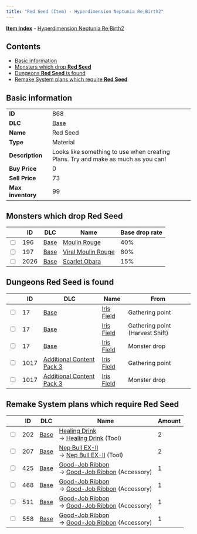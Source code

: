```yaml
---
title: "Red Seed (Item) - Hyperdimension Neptunia Re;Birth2"
---
```


[**Item Index**](/neptunia/rb2/item/index.html) - [Hyperdimension Neptunia Re;Birth2](/neptunia/rb2)

## Contents

- [Basic information](#basic-information)
- [Monsters which drop **Red Seed**](#monsters-which-drop-red-seed)
- [Dungeons **Red Seed** is found](#dungeons-red-seed-is-found)
- [Remake System plans which require **Red Seed**](#remake-system-plans-which-require-red-seed)

## Basic information

|   |   |
| -- | -- |
| **ID** | 868 |
| **DLC** | [Base](/neptunia/rb2/dlc/0-base.html) |
| **Name** | Red Seed |
| **Type** | Material |
| **Description** | Looks like something to use when creating Plans. Try and make as much as you can! |
| **Buy Price** | 0 |
| **Sell Price** | 73 |
| **Max inventory** | 99 |

## Monsters which drop **Red Seed**

|    | ID | DLC | Name | Base drop rate |
| -- | -- | --- | ---- | -------------- |
| <input type="checkbox" id="rb2-monster-0-196" class="trackbox" /> | 196 | [Base](/neptunia/rb2/dlc/0-base.html) | [Moulin Rouge](/neptunia/rb2/monster/0-196-moulin-rouge.html) | 40% |
| <input type="checkbox" id="rb2-monster-0-197" class="trackbox" /> | 197 | [Base](/neptunia/rb2/dlc/0-base.html) | [Viral Moulin Rouge](/neptunia/rb2/monster/0-197-viral-moulin-rouge.html) | 80% |
| <input type="checkbox" id="rb2-monster-0-2026" class="trackbox" /> | 2026 | [Base](/neptunia/rb2/dlc/0-base.html) | [Scarlet Obara](/neptunia/rb2/monster/0-2026-scarlet-obara.html) | 15% |

## Dungeons **Red Seed** is found

|    | ID | DLC | Name | From |
| -- | -- | --- | ---- | ---- |
| <input type="checkbox" id="rb2-dungeon-0-17" class="trackbox" /> | 17 | [Base](/neptunia/rb2/dlc/0-base.html) | [Iris Field](/neptunia/rb2/dungeon/0-17-iris-field.html) | Gathering point |
| <input type="checkbox" id="rb2-dungeon-0-17" class="trackbox" /> | 17 | [Base](/neptunia/rb2/dlc/0-base.html) | [Iris Field](/neptunia/rb2/dungeon/0-17-iris-field.html) | Gathering point (Harvest Shift) |
| <input type="checkbox" id="rb2-dungeon-0-17" class="trackbox" /> | 17 | [Base](/neptunia/rb2/dlc/0-base.html) | [Iris Field](/neptunia/rb2/dungeon/0-17-iris-field.html) | Monster drop |
| <input type="checkbox" id="rb2-dungeon-5-1017" class="trackbox" /> | 1017 | [Additional Content Pack 3](/neptunia/rb2/dlc/5-pack3.html) | [Iris Field](/neptunia/rb2/dungeon/5-1017-iris-field.html) | Gathering point |
| <input type="checkbox" id="rb2-dungeon-5-1017" class="trackbox" /> | 1017 | [Additional Content Pack 3](/neptunia/rb2/dlc/5-pack3.html) | [Iris Field](/neptunia/rb2/dungeon/5-1017-iris-field.html) | Monster drop |

## Remake System plans which require **Red Seed**

|    | ID | DLC | Name | Amount |
| -- | -- | --- | ---- | ------ |
| <input type="checkbox" id="rb2-remake-0-202" class="trackbox" /> | 202 | [Base](/neptunia/rb2/dlc/0-base.html) | [Healing Drink](/neptunia/rb2/remake/0-202-healing-drink.html)<br />→ [Healing Drink](/neptunia/rb2/item/0-3-healing-drink.html) (Tool) | 2 |
| <input type="checkbox" id="rb2-remake-0-207" class="trackbox" /> | 207 | [Base](/neptunia/rb2/dlc/0-base.html) | [Nep Bull EX-II](/neptunia/rb2/remake/0-207-nep-bull-ex-ii.html)<br />→ [Nep Bull EX-II](/neptunia/rb2/item/0-9-nep-bull-ex-ii.html) (Tool) | 2 |
| <input type="checkbox" id="rb2-remake-0-425" class="trackbox" /> | 425 | [Base](/neptunia/rb2/dlc/0-base.html) | [Good-Job Ribbon](/neptunia/rb2/remake/0-425-good-job-ribbon.html)<br />→ [Good-Job Ribbon](/neptunia/rb2/item/0-2342-good-job-ribbon.html) (Accessory) | 1 |
| <input type="checkbox" id="rb2-remake-0-468" class="trackbox" /> | 468 | [Base](/neptunia/rb2/dlc/0-base.html) | [Good-Job Ribbon](/neptunia/rb2/remake/0-468-good-job-ribbon.html)<br />→ [Good-Job Ribbon](/neptunia/rb2/item/0-2399-good-job-ribbon.html) (Accessory) | 1 |
| <input type="checkbox" id="rb2-remake-0-511" class="trackbox" /> | 511 | [Base](/neptunia/rb2/dlc/0-base.html) | [Good-Job Ribbon](/neptunia/rb2/remake/0-511-good-job-ribbon.html)<br />→ [Good-Job Ribbon](/neptunia/rb2/item/0-2458-good-job-ribbon.html) (Accessory) | 1 |
| <input type="checkbox" id="rb2-remake-0-558" class="trackbox" /> | 558 | [Base](/neptunia/rb2/dlc/0-base.html) | [Good-Job Ribbon](/neptunia/rb2/remake/0-558-good-job-ribbon.html)<br />→ [Good-Job Ribbon](/neptunia/rb2/item/0-2525-good-job-ribbon.html) (Accessory) | 1 |